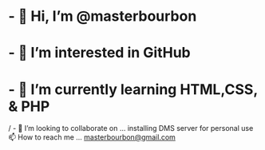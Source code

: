 # - 👋 Hi, I’m @masterbourbon
# - 👀 I’m interested in GitHub
# - 🌱 I’m currently learning HTML,CSS, & PHP
/ - 💞️ I’m looking to collaborate on ... installing DMS server for personal use
📫 How to reach me ... masterbourbon@gmail.com


<!---
masterbourbon/masterbourbon is a ✨ special ✨ repository because its `README.md` (this file) appears on your GitHub profile.
You can click the Preview link to take a look at your changes.
--->
